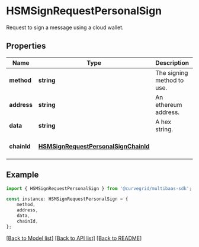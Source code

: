 # HSMSignRequestPersonalSign

Request to sign a message using a cloud wallet.

## Properties

Name | Type | Description | Notes
------------ | ------------- | ------------- | -------------
**method** | **string** | The signing method to use. | [default to undefined]
**address** | **string** | An ethereum address. | [default to undefined]
**data** | **string** | A hex string. | [default to undefined]
**chainId** | [**HSMSignRequestPersonalSignChainId**](HSMSignRequestPersonalSignChainId.md) |  | [optional] [default to undefined]

## Example

```typescript
import { HSMSignRequestPersonalSign } from '@curvegrid/multibaas-sdk';

const instance: HSMSignRequestPersonalSign = {
    method,
    address,
    data,
    chainId,
};
```

[[Back to Model list]](../README.md#documentation-for-models) [[Back to API list]](../README.md#documentation-for-api-endpoints) [[Back to README]](../README.md)
